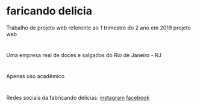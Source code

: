 # faricando delicia
Trabalho de projeto web referente ao 1 trimestre do 2 ano em 2019 projeto web
#
Uma empresa real de doces e salgados do Rio de Janeiro - RJ
#
Apenas uso acadêmico
#
Redes sociais da fabricando delicias:
[instagram](https://www.instagram.com/fabricandodelicias1/)
[facebook](https://www.facebook.com/fabricandodelicias1)
